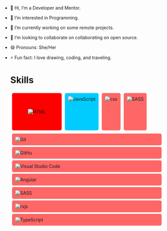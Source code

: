 - 👋 Hi, I’m a Developer and Mentor.
- 👀 I’m interested in Programming.
- 🌱 I’m currently working on some remote projects.
- 💞️ I’m looking to collaborate on collaborating on open source.
- 😄 Pronouns: She/Her
- ⚡ Fun fact: I love drawing, coding, and traveling.

  <h1>Skills</h1>

  <div style="display: flex; flex-wrap: no-wrap;">
    <div style="background-color: red; padding: 50px; margin: 5px; border-radius: 5px;">
      <img src="https://camo.githubusercontent.com/f5d8f5bac7a140bdf85a42fc9bb0bb6bc51cdedce8efb7ff5c8bafea12d86342/68747470733a2f2f696d672e736869656c64732e696f2f62616467652f2d48544d4c2d3035313232413f7374796c653d666c6174266c6f676f3d48544d4c35" alt="HTML">
    </div>
    <div style="background-color: #00ccff; padding: 10px; margin: 5px; border-radius: 5px;">
      <img src="https://camo.githubusercontent.com/b95a05885d234291abaea2ccdecbad37bfb47c2964ae818526d76905d8.d49438/68747470733a2f2f696d672e736869656c64732e696f2f62616467652f2d4a6176615363726970742d3035313232413f7374796c653d666c6174266c6f676f3d6a617661736372697074" alt="JavaScript">
    </div>
    <div style="background-color: #ff6666; padding: 10px; margin: 5px; border-radius: 5px;">
      <img src="https://camo.githubusercontent.com/9b95f14b76aeda0fd717bebe3729a10b90cd62e94e920726111a4b4d6c87fcd4/68747470733a2f2f696d672e736869656c64732e696f2f62616467652f2d4353532d3035313232413f7374796c653d666c6174266c6f676f3d43535333266c6f676f436f6c6f723d313537324236" alt="css">
    </div>
        <div style="background-color: #ff6666; padding: 10px; margin: 5px; border-radius: 5px;">
      <img src="https://camo.githubusercontent.com/9b95f14b76aeda0fd717bebe3729a10b90cd62e94e920726111a4b4d6c87fcd4/68747470733a2f2f696d672e736869656c64732e696f2f62616467652f2d4353532d3035313232413f7374796c653d666c6174266c6f676f3d43535333266c6f676f436f6c6f723d313537324236" alt="SASS">
    </div>
       </div>
        <div style="background-color: #ff6666; padding: 10px; margin: 5px; border-radius: 5px;">
      <img src="https://camo.githubusercontent.com/eac55a4f93501ed5806115edf714656795057376378402d3794e2bdef70705ec/68747470733a2f2f696d672e736869656c64732e696f2f62616467652f2d4769742d3035313232413f7374796c653d666c6174266c6f676f3d676974" alt="Git">
    </div>
        </div>
       </div>
        <div style="background-color: #ff6666; padding: 10px; margin: 5px; border-radius: 5px;">
      <img src="https://camo.githubusercontent.com/b6524610b20a6c5a219ba2b9a18cf5f3065f8a886fa9ddc831a9ca1626d72490/68747470733a2f2f696d672e736869656c64732e696f2f62616467652f2d4769744875622d3035313232413f7374796c653d666c6174266c6f676f3d676974687562" alt="GitHu">
    </div>
        </div>
        </div>
       </div>
        <div style="background-color: #ff6666; padding: 10px; margin: 5px; border-radius: 5px;">
      <img src="https://camo.githubusercontent.com/70e99aed48f6cc8aa246c72fc87db533cee7a68c96a8f47c82cb675c3ecb0541/68747470733a2f2f696d672e736869656c64732e696f2f62616467652f2d56697375616c25323053747564696f253230436f64652d3035313232413f7374796c653d666c6174266c6f676f3d76697375616c2d73747564696f2d636f6465266c6f676f436f6c6f723d303037414343" alt="Visual Studio Code">
    </div>
            <div style="background-color: #ff6666; padding: 10px; margin: 5px; border-radius: 5px;">
      <img src="https://camo.githubusercontent.com/5b521020cc422759e364d1052c05785ff55b8fcc873869f38a16359e777a8308/68747470733a2f2f696d672e736869656c64732e696f2f62616467652f616e67756c61722d2532334444303033312e7376673f7374796c653d666c6174266c6f676f3d616e67756c6172266c6f676f436f6c6f723d7768697465" alt="Angular">
    </div>
        </div>
            <div style="background-color: #ff6666; padding: 10px; margin: 5px; border-radius: 5px;">
      <img src="" alt="SASS">
    </div>
    <div style="background-color: #ff6666; padding: 10px; margin: 5px; border-radius: 5px;">
      <img src="https://camo.githubusercontent.com/3877d989934fb8a261e4cbda20875e7da158ef0b40b614b3506d6f2e34d3a4d2/68747470733a2f2f696d672e736869656c64732e696f2f62616467652f72786a732d2532334237313738432e7376673f7374796c653d666c6174266c6f676f3d726561637469766578266c6f676f436f6c6f723d7768697465" alt="rxjs">
    </div>
        <div style="background-color: #ff6666; padding: 10px; margin: 5px; border-radius: 5px;">
      <img src="https://camo.githubusercontent.com/3877d989934fb8a261e4cbda20875e7da158ef0b40b614b3506d6f2e34d3a4d2/68747470733a2f2f696d672e736869656c64732e696f2f62616467652f72786a732d2532334237313738432e7376673f7374796c653d666c6174266c6f676f3d726561637469766578266c6f676f436f6c6f723d7768697465](https://camo.githubusercontent.com/a00920b123df05b3df5e368e509f18bacd65bc5909698fb42be5f35063550f47/68747470733a2f2f696d672e736869656c64732e696f2f62616467652f747970657363726970742d2532333030374143432e7376673f7374796c653d666f722d7468652d6261646765266c6f676f3d74797065736372697074266c6f676f436f6c6f723d7768697465" alt="TypeScript">
    </div>
  </div>

<!---
ZahraaaRezaeiii/ZahraaaRezaeiii is a ✨ special ✨ repository because its `README.md` (this file) appears on your GitHub profile.
You can click the Preview link to take a look at your changes.
--->
